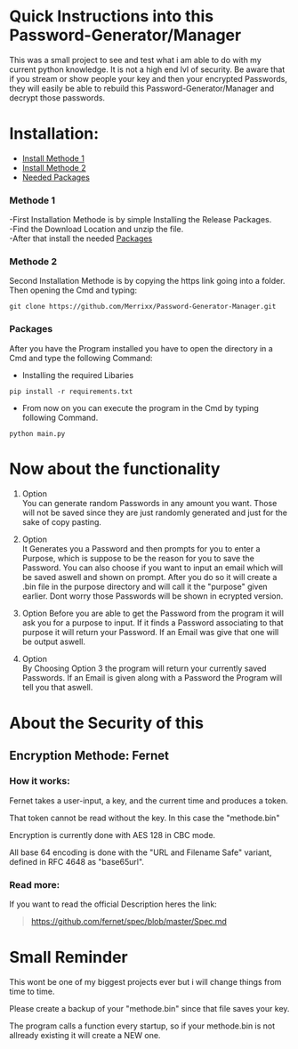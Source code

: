 # Quick Instructions into this Password-Generator/Manager
This was a small project to see and test what i am able to do with my current python knowledge.
It is not a high end lvl of security. Be aware that if you stream or show people your key and then your encrypted Passwords, they will easily be able to rebuild this
Password-Generator/Manager and decrypt those passwords.


# Installation:

* [Install Methode 1](#methode-1)
* [Install Methode 2](#methode-2)
* [Needed Packages](#packages)

### Methode 1
-First Installation Methode is by simple Installing the Release Packages.                                                                                                                
-Find the Download Location and unzip the file.                                                                                                               
-After that install the needed [Packages](#packages)                                                                                                               


### Methode 2
Second Installation Methode is by copying the https link going into a folder. Then opening the Cmd and typing:
```
git clone https://github.com/Merrixx/Password-Generator-Manager.git
```

### Packages
After you have the Program installed you have to open the directory in a Cmd and type the following Command:

- Installing the required Libaries
```
pip install -r requirements.txt
```

- From now on you can execute the program in the Cmd by typing following Command.
```
python main.py
```


# Now about the functionality
1. Option                                                                                                                           
You can generate random Passwords in any amount you want. Those will not be saved since they are just randomly generated and just for the sake of copy pasting.

2. Option                                                                                                                          
It Generates you a Password and then prompts for you to enter a Purpose, which is suppose to be the reason for you to save the Password. You can also choose if you want to input an email which will be saved aswell and shown on prompt. After you do so it will create a .bin file in the purpose directory and will call it the "purpose" given earlier.
Dont worry those Passwords will be shown in ecrypted version.

3. Option
Before you are able to get the Password from the program it will ask you for a purpose to input. If it finds a Password associating to that purpose it will return your Password. If an Email was give that one will be output aswell.

4. Option                                             
By Choosing Option 3 the program will return your currently saved Passwords. If an Email is given along with a Password the Program will tell you that aswell.




# About the Security of this

## Encryption Methode: Fernet

### How it works:
Fernet takes a user-input, a key, and the current time and produces a token.

That token cannot be read without the key. In this case the "methode.bin"

Encryption is currently done with AES 128 in CBC mode.

All base 64 encoding is done with the "URL and Filename Safe" variant, defined in RFC 4648 as "base65url".

### Read more:
If you want to read the official Description heres the link:
> https://github.com/fernet/spec/blob/master/Spec.md

# Small Reminder
This wont be one of my biggest projects ever but i will change things from time to time. 

Please create a backup of your "methode.bin" since that file saves your key.

The program calls a function every startup, so if your methode.bin is not allready existing it will create a NEW one.